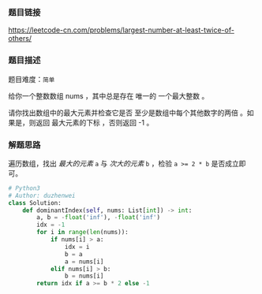 ### 题目链接
https://leetcode-cn.com/problems/largest-number-at-least-twice-of-others/

### 题目描述
题目难度：```简单```

给你一个整数数组 nums ，其中总是存在 唯一的 一个最大整数 。

请你找出数组中的最大元素并检查它是否 至少是数组中每个其他数字的两倍 。如果是，则返回 最大元素的下标 ，否则返回 -1 。

### 解题思路
遍历数组，找出 *最大的元素* ```a``` 与 *次大的元素* ```b``` ，检验 ```a >= 2 * b``` 是否成立即可。

```python
# Python3
# Author: duzhenwei
class Solution:
    def dominantIndex(self, nums: List[int]) -> int:
        a, b = -float('inf'), -float('inf')
        idx = -1
        for i in range(len(nums)):
            if nums[i] > a:
                idx = i
                b = a
                a = nums[i]
            elif nums[i] > b:
                b = nums[i]
        return idx if a >= b * 2 else -1
```
